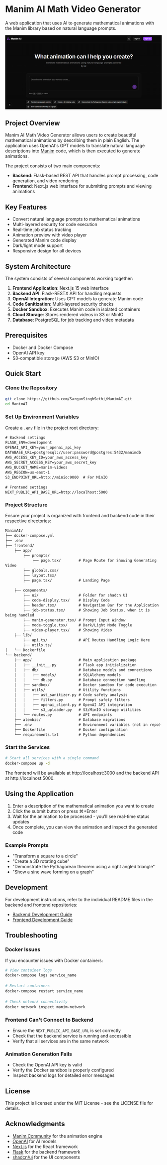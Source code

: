 # Manim AI Math Video Generator

A web application that uses AI to generate mathematical animations with the Manim library based on natural language prompts.

![Manim AI Generator](https://raw.githubusercontent.com/SargunSinghSethi/ManimAI/refs/heads/main/manim_frontend/public/dashboard.png)

## Project Overview

Manim AI Math Video Generator allows users to create beautiful mathematical animations by describing them in plain English. The application uses OpenAI's GPT models to translate natural language descriptions into [Manim](https://www.manim.community/) code, which is then executed to generate animations.

The project consists of two main components:
- **Backend**: Flask-based REST API that handles prompt processing, code generation, and video rendering
- **Frontend**: Next.js web interface for submitting prompts and viewing animations

## Key Features

- Convert natural language prompts to mathematical animations
- Multi-layered security for code execution
- Real-time job status tracking
- Animation preview with video player
- Generated Manim code display
- Dark/light mode support
- Responsive design for all devices

## System Architecture

The system consists of several components working together:

1. **Frontend Application**: Next.js 15 web interface
2. **Backend API**: Flask-RESTX API for handling requests
3. **OpenAI Integration**: Uses GPT models to generate Manim code
4. **Code Sanitization**: Multi-layered security checks
5. **Docker Sandbox**: Executes Manim code in isolated containers
6. **Cloud Storage**: Stores rendered videos in S3 or MinIO
7. **Database**: PostgreSQL for job tracking and video metadata

## Prerequisites

- Docker and Docker Compose
- OpenAI API key
- S3-compatible storage (AWS S3 or MinIO)

## Quick Start

### Clone the Repository

```bash
git clone https://github.com/SargunSinghSethi/ManimAI.git
cd ManimAI
```

### Set Up Environment Variables

Create a `.env` file in the project root directory:

```
# Backend settings
FLASK_ENV=development
OPENAI_API_KEY=your_openai_api_key
DATABASE_URL=postgresql://user:password@postgres:5432/manimdb
AWS_ACCESS_KEY_ID=your_aws_access_key
AWS_SECRET_ACCESS_KEY=your_aws_secret_key
AWS_BUCKET_NAME=manim-videos
AWS_REGION=us-east-1
S3_ENDPOINT_URL=http://minio:9000  # For MinIO

# Frontend settings
NEXT_PUBLIC_API_BASE_URL=http://localhost:5000
```

### Project Structure

Ensure your project is organized with frontend and backend code in their respective directories:

```
ManimAI/
├── docker-compose.yml
├── .env
├── frontend/
    ├── app/ 
        ├── prompts/
            ├── page.tsx/        # Page Route for Showing Generating Video  
        ├── globals.css/
        ├── layout.tsx/         
        ├── page.tsx/            # Landing Page

    ├── components/
        ├── ui/                  # Folder for shadcn UI    
        ├── code-display.tsx/    # Display Code
        ├── header.tsx/          # Navigation Bar for the Application
        ├── job-status.tsx/      # Showing Job Status, when it is being handled
        ├── manim-generator.tsx/ # Prompt Input Window
        ├── mode-toggle.tsx/     # Dark/Light Mode Toggle
        ├── video-player.tsx/    # Showing Video
    ├── lib/
        ├── api.ts/              # API Routes Handling Logic Here
        ├── utils.ts/           
│   └── Dockerfile
└── backend/
    ├── app/                     # Main application package
    │   ├── __init__.py          # Flask app initialization
    │   ├── db/                  # Database models and connections
    │   │   ├── models/          # SQLAlchemy models
    │   │   └── db.py            # Database connection handling
    │   ├── sandbox/             # Docker sandbox for code execution
    │   ├── utils/               # Utility functions
    │   │   ├── ast_sanitizer.py # Code safety analysis
    │   │   ├── filters.py       # Prompt safety filters
    │   │   ├── openai_client.py # OpenAI API integration
    │   │   └── s3_uploader.py   # S3/MinIO storage utilities
    │   └── routes.py            # API endpoints
    ├── alembic/                 # Database migrations
    ├── .env                     # Environment variables (not in repo)
    ├── Dockerfile               # Docker configuration
    └── requirements.txt         # Python dependencies
```

### Start the Services

```bash
# Start all services with a single command
docker-compose up -d
```

The frontend will be available at http://localhost:3000 and the backend API at http://localhost:5000.

## Using the Application

1. Enter a description of the mathematical animation you want to create
2. Click the submit button or press ⌘+Enter
3. Wait for the animation to be processed - you'll see real-time status updates
4. Once complete, you can view the animation and inspect the generated code

### Example Prompts

- "Transform a square to a circle"
- "Create a 3D rotating cube"
- "Demonstrate the Pythagorean theorem using a right angled triangle"
- "Show a sine wave forming on a graph"

## Development

For development instructions, refer to the individual README files in the backend and frontend repositories:

- [Backend Development Guide](backend/README.md)
- [Frontend Development Guide](frontend/README.md)

## Troubleshooting

### Docker Issues

If you encounter issues with Docker containers:

```bash
# View container logs
docker-compose logs service_name

# Restart containers
docker-compose restart service_name

# Check network connectivity
docker network inspect manim-network
```

### Frontend Can't Connect to Backend

- Ensure the `NEXT_PUBLIC_API_BASE_URL` is set correctly
- Check that the backend service is running and accessible
- Verify that all services are in the same network

### Animation Generation Fails

- Check the OpenAI API key is valid
- Verify the Docker sandbox is properly configured
- Inspect backend logs for detailed error messages

## License

This project is licensed under the MIT License - see the LICENSE file for details.

## Acknowledgments

- [Manim Community](https://www.manim.community/) for the animation engine
- [OpenAI](https://openai.com/) for AI models
- [Next.js](https://nextjs.org/) for the React framework
- [Flask](https://flask.palletsprojects.com/) for the backend framework
- [shadcn/ui](https://ui.shadcn.com/) for the UI components
